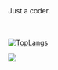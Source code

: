 <div>
Just a coder.


<br><br/>
[![TopLangs](https://github-readme-stats.vercel.app/api/top-langs/?username=FacesPass&layout=compact)](https://github.com/anuraghazra/github-readme-stats)
</div>

![](https://hit.yhype.me/github/profile?user_id=57290456)
